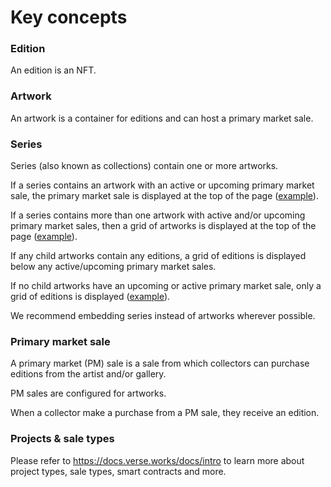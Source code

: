 # Key concepts


### Edition

An edition is an NFT. 


### Artwork

An artwork is a container for editions and can host a primary market sale.


### Series

Series (also known as collections) contain one or more artworks.

If a series contains an artwork with an active or upcoming primary market sale, the primary market sale is displayed at the top of the page ([example](https://verse.works/series/what-can-be-by-addie-wagenknecht)).

If a series contains more than one artwork with active and/or upcoming primary market sales, then a grid of artworks is displayed at the top of the page ([example](https://verse.works/series/web97-by-khc)).

If any child artworks contain any editions, a grid of editions is displayed below any active/upcoming primary market sales.

If no child artworks have an upcoming or active primary market sale, only a grid of editions is displayed ([example](https://verse.works/series/fields-by-erik-swahn)).

We recommend embedding series instead of artworks wherever possible. 


### Primary market sale

A primary market (PM) sale is a sale from which collectors can purchase editions from the artist and/or gallery.

PM sales are configured for artworks. 

When a collector make a purchase from a PM sale, they receive an edition.

### Projects & sale types

Please refer to https://docs.verse.works/docs/intro to learn more about project types, sale types, smart contracts and more.
